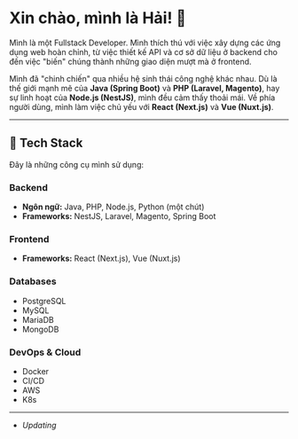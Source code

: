 # Xin chào, mình là Hải! 👋

Mình là một Fullstack Developer. Mình thích thú với việc xây dựng các ứng dụng web hoàn chỉnh, từ việc thiết kế API và cơ sở dữ liệu ở backend cho đến việc "biến" chúng thành những giao diện mượt mà ở frontend.

Mình đã "chinh chiến" qua nhiều hệ sinh thái công nghệ khác nhau. Dù là thế giới mạnh mẽ của **Java (Spring Boot)** và **PHP (Laravel, Magento)**, hay sự linh hoạt của **Node.js (NestJS)**, mình đều cảm thấy thoải mái. Về phía người dùng, mình làm việc chủ yếu với **React (Next.js)** và **Vue (Nuxt.js)**.

---

## 🚀 Tech Stack

Đây là những công cụ mình sử dụng:

### Backend
* **Ngôn ngữ:** Java, PHP, Node.js, Python (một chút)
* **Frameworks:** NestJS, Laravel, Magento, Spring Boot

### Frontend
* **Frameworks:** React (Next.js), Vue (Nuxt.js)

### Databases
* PostgreSQL
* MySQL
* MariaDB
* MongoDB

### DevOps & Cloud
* Docker
* CI/CD
* AWS
* K8s

---
* *Updating*
